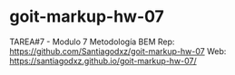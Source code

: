 # goit-markup-hw-07
TAREA#7 - Modulo 7 Metodología BEM Rep: https://github.com/Santiagodxz/goit-markup-hw-07 Web: https://santiagodxz.github.io/goit-markup-hw-07/
